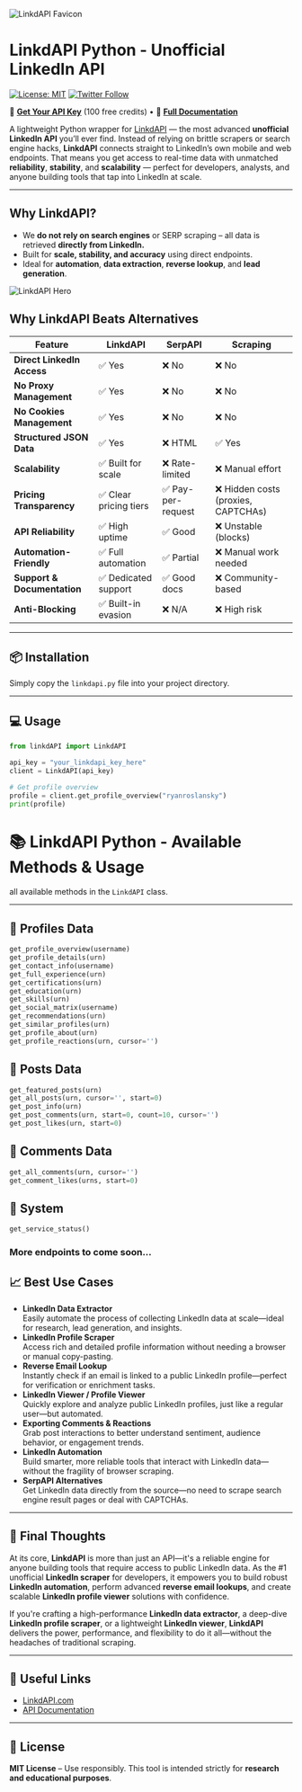 ![LinkdAPI Favicon](https://linkdapi.com/favicon.ico)

# LinkdAPI Python - Unofficial LinkedIn API

[![License: MIT](https://img.shields.io/badge/License-MIT-yellow.svg)](https://opensource.org/licenses/MIT)
[![Twitter Follow](https://img.shields.io/twitter/follow/linkdapi?style=social)](https://x.com/l1nkdapi)

🔑 **[Get Your API Key](https://linkdapi.com/?p=signup)** (100 free credits) • 📖 **[Full Documentation](https://linkdapi.com/docs)**

A lightweight Python wrapper for [LinkdAPI](https://linkdapi.com) — the most advanced **unofficial LinkedIn API** you’ll ever find. Instead of relying on brittle scrapers or search engine hacks, **LinkdAPI** connects straight to LinkedIn’s own mobile and web endpoints. That means you get access to real-time data with unmatched **reliability**, **stability**, and **scalability** — perfect for developers, analysts, and anyone building tools that tap into LinkedIn at scale.

---

## Why LinkdAPI?

- We **do not rely on search engines** or SERP scraping – all data is retrieved **directly from LinkedIn.**
- Built for **scale, stability, and accuracy** using direct endpoints.
- Ideal for **automation**, **data extraction**, **reverse lookup**, and **lead generation**.

![LinkdAPI Hero](https://linkdapi.com/hero.jpg)

## Why LinkdAPI Beats Alternatives

| Feature | LinkdAPI | SerpAPI | Scraping |
|---------|----------|---------|----------|
| **Direct LinkedIn Access** | ✅ Yes | ❌ No | ❌ No |
| **No Proxy Management** | ✅ Yes | ❌ No | ❌ No |
| **No Cookies Management** | ✅ Yes | ❌ No | ❌ No |
| **Structured JSON Data** | ✅ Yes | ❌ HTML | ✅ Yes |
| **Scalability** | ✅ Built for scale | ❌ Rate-limited | ❌ Manual effort |
| **Pricing Transparency**    | ✅ Clear pricing tiers  | ✅ Pay-per-request     | ❌ Hidden costs (proxies, CAPTCHAs) |
| **API Reliability**         | ✅ High uptime         | ✅ Good                | ❌ Unstable (blocks)   |
| **Automation-Friendly**     | ✅ Full automation      | ✅ Partial             | ❌ Manual work needed  |
| **Support & Documentation**| ✅ Dedicated support   | ✅ Good docs           | ❌ Community-based     |
| **Anti-Blocking**           | ✅ Built-in evasion     | ❌ N/A                 | ❌ High risk           |
---

## 📦 Installation

Simply copy the `linkdapi.py` file into your project directory.

---

## 💻 Usage

```python
from linkdAPI import LinkdAPI

api_key = "your_linkdapi_key_here"
client = LinkdAPI(api_key)

# Get profile overview
profile = client.get_profile_overview("ryanroslansky")
print(profile)
```
# 📚 LinkdAPI Python - Available Methods & Usage

all available methods in the `LinkdAPI` class.


---

## 🔹 Profiles Data
```python
get_profile_overview(username)
get_profile_details(urn)
get_contact_info(username)
get_full_experience(urn)
get_certifications(urn)
get_education(urn)
get_skills(urn)
get_social_matrix(username)
get_recommendations(urn)
get_similar_profiles(urn)
get_profile_about(urn)
get_profile_reactions(urn, cursor='')
```

## 🔹 Posts Data
```python
get_featured_posts(urn)
get_all_posts(urn, cursor='', start=0)
get_post_info(urn)
get_post_comments(urn, start=0, count=10, cursor='')
get_post_likes(urn, start=0)
```
## 🔹 Comments Data
```python
get_all_comments(urn, cursor='')
get_comment_likes(urns, start=0)
```
## 🔹 System
```python
get_service_status()
```
### More endpoints to come soon...


## 📈 Best Use Cases

- **LinkedIn Data Extractor**  
  Easily automate the process of collecting LinkedIn data at scale—ideal for research, lead generation, and insights.
- **LinkedIn Profile Scraper**  
  Access rich and detailed profile information without needing a browser or manual copy-pasting.
- **Reverse Email Lookup**  
  Instantly check if an email is linked to a public LinkedIn profile—perfect for verification or enrichment tasks.
- **LinkedIn Viewer / Profile Viewer**  
  Quickly explore and analyze public LinkedIn profiles, just like a regular user—but automated.
- **Exporting Comments & Reactions**  
  Grab post interactions to better understand sentiment, audience behavior, or engagement trends.
- **LinkedIn Automation**  
  Build smarter, more reliable tools that interact with LinkedIn data—without the fragility of browser scraping.
- **SerpAPI Alternatives**  
  Get LinkedIn data directly from the source—no need to scrape search engine result pages or deal with CAPTCHAs.

---

## 🏁 Final Thoughts

At its core, **LinkdAPI** is more than just an API—it's a reliable engine for anyone building tools that require access to public LinkedIn data. As the #1 unofficial **LinkedIn scraper** for developers, it empowers you to build robust **LinkedIn automation**, perform advanced **reverse email lookups**, and create scalable **LinkedIn profile viewer** solutions with confidence.

If you're crafting a high-performance **LinkedIn data extractor**, a deep-dive **LinkedIn profile scraper**, or a lightweight **LinkedIn viewer**, **LinkdAPI** delivers the power, performance, and flexibility to do it all—without the headaches of traditional scraping.

---

## 🔗 Useful Links

- [LinkdAPI.com](https://linkdapi.com/)
- [API Documentation](https://linkdapi.com/docs/intro)

---

## 📜 License

**MIT License** – Use responsibly. This tool is intended strictly for **research and educational purposes**.
